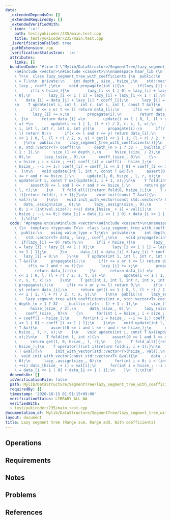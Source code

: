 ```yaml
---
data:
  _extendedDependsOn: []
  _extendedRequiredBy: []
  _extendedVerifiedWith:
  - icon: ':x:'
    path: test/yukicoder/235/main.test.cpp
    title: test/yukicoder/235/main.test.cpp
  _isVerificationFailed: true
  _pathExtension: cpp
  _verificationStatusIcon: ':x:'
  attributes:
    links: []
  bundledCode: "#line 2 \"Mylib/DataStructure/SegmentTree/lazy_segment_tree_with_coefficients.cpp\"\
    \n#include <vector>\n#include <cassert>\n\nnamespace haar_lib {\n  template <typename\
    \ T>\n  class lazy_segment_tree_with_coefficients {\n  public:\n    using value_type\
    \ = T;\n\n  private:\n    int depth_, size_, hsize_;\n    std::vector<T> data_,\
    \ lazy_, coeff_;\n\n    void propagate(int i){\n      if(lazy_[i] == 0) return;\n\
    \      if(i < hsize_){\n        lazy_[i << 1 | 0] = lazy_[i] + lazy_[i << 1 |\
    \ 0];\n        lazy_[i << 1 | 1] = lazy_[i] + lazy_[i << 1 | 1];\n      }\n  \
    \    data_[i] = data_[i] + lazy_[i] * coeff_[i];\n      lazy_[i] = 0;\n    }\n\
    \n    T update(int i, int l, int r, int s, int t, const T &x){\n      propagate(i);\n\
    \      if(r <= s or t <= l) return data_[i];\n      if(s <= l and r <= t){\n \
    \       lazy_[i] += x;\n        propagate(i);\n        return data_[i];\n    \
    \  }\n      return data_[i] =\n        update(i << 1 | 0, l, (l + r) / 2, s, t,\
    \ x) +\n        update(i << 1 | 1, (l + r) / 2, r, s, t, x);\n    }\n\n    T get(int\
    \ i, int l, int r, int x, int y){\n      propagate(i);\n      if(r <= x or y <=\
    \ l) return 0;\n      if(x <= l and r <= y) return data_[i];\n      return get(i\
    \ << 1 | 0, l, (l + r) / 2, x, y) + get(i << 1 | 1, (l + r) / 2, r, x, y);\n \
    \   }\n\n  public:\n    lazy_segment_tree_with_coefficients(){}\n    lazy_segment_tree_with_coefficients(int\
    \ n, std::vector<T> coeff):\n      depth_(n > 1 ? 32 - __builtin_clz(n - 1) +\
    \ 1 : 1),\n      size_(1 << depth_),\n      hsize_(size_ / 2),\n      data_(size_,\
    \ 0),\n      lazy_(size_, 0),\n      coeff_(size_, 0)\n    {\n      for(int i\
    \ = hsize_; i < size_; ++i) coeff_[i] = coeff[i - hsize_];\n      for(int i =\
    \ hsize_; --i >= 1;) coeff_[i] = coeff_[i << 1 | 0] + coeff_[i << 1 | 1];\n  \
    \  }\n\n    void update(int l, int r, const T &x){\n      assert(0 <= l and l\
    \ <= r and r <= hsize_);\n      update(1, 0, hsize_, l, r, x);\n    }\n    void\
    \ update(int i, const T &x){update(i, i + 1, x);}\n\n    T fold(int l, int r){\n\
    \      assert(0 <= l and l <= r and r <= hsize_);\n      return get(1, 0, hsize_,\
    \ l, r);\n    }\n    T fold_all(){return fold(0, hsize_);}\n    T operator[](int\
    \ i){return fold(i, i + 1);}\n\n    void init(const T &val){\n      init_with_vector(std::vector<T>(hsize_,\
    \ val));\n    }\n\n    void init_with_vector(const std::vector<T> &val){\n   \
    \   data_.assign(size_, 0);\n      lazy_.assign(size_, 0);\n      for(int i =\
    \ 0; i < (int)val.size(); ++i) data_[hsize_ + i] = val[i];\n      for(int i =\
    \ hsize_; --i >= 0;) data_[i] = data_[i << 1 | 0] + data_[i << 1 | 1];\n    }\n\
    \  };\n}\n"
  code: "#pragma once\n#include <vector>\n#include <cassert>\n\nnamespace haar_lib\
    \ {\n  template <typename T>\n  class lazy_segment_tree_with_coefficients {\n\
    \  public:\n    using value_type = T;\n\n  private:\n    int depth_, size_, hsize_;\n\
    \    std::vector<T> data_, lazy_, coeff_;\n\n    void propagate(int i){\n    \
    \  if(lazy_[i] == 0) return;\n      if(i < hsize_){\n        lazy_[i << 1 | 0]\
    \ = lazy_[i] + lazy_[i << 1 | 0];\n        lazy_[i << 1 | 1] = lazy_[i] + lazy_[i\
    \ << 1 | 1];\n      }\n      data_[i] = data_[i] + lazy_[i] * coeff_[i];\n   \
    \   lazy_[i] = 0;\n    }\n\n    T update(int i, int l, int r, int s, int t, const\
    \ T &x){\n      propagate(i);\n      if(r <= s or t <= l) return data_[i];\n \
    \     if(s <= l and r <= t){\n        lazy_[i] += x;\n        propagate(i);\n\
    \        return data_[i];\n      }\n      return data_[i] =\n        update(i\
    \ << 1 | 0, l, (l + r) / 2, s, t, x) +\n        update(i << 1 | 1, (l + r) / 2,\
    \ r, s, t, x);\n    }\n\n    T get(int i, int l, int r, int x, int y){\n     \
    \ propagate(i);\n      if(r <= x or y <= l) return 0;\n      if(x <= l and r <=\
    \ y) return data_[i];\n      return get(i << 1 | 0, l, (l + r) / 2, x, y) + get(i\
    \ << 1 | 1, (l + r) / 2, r, x, y);\n    }\n\n  public:\n    lazy_segment_tree_with_coefficients(){}\n\
    \    lazy_segment_tree_with_coefficients(int n, std::vector<T> coeff):\n     \
    \ depth_(n > 1 ? 32 - __builtin_clz(n - 1) + 1 : 1),\n      size_(1 << depth_),\n\
    \      hsize_(size_ / 2),\n      data_(size_, 0),\n      lazy_(size_, 0),\n  \
    \    coeff_(size_, 0)\n    {\n      for(int i = hsize_; i < size_; ++i) coeff_[i]\
    \ = coeff[i - hsize_];\n      for(int i = hsize_; --i >= 1;) coeff_[i] = coeff_[i\
    \ << 1 | 0] + coeff_[i << 1 | 1];\n    }\n\n    void update(int l, int r, const\
    \ T &x){\n      assert(0 <= l and l <= r and r <= hsize_);\n      update(1, 0,\
    \ hsize_, l, r, x);\n    }\n    void update(int i, const T &x){update(i, i + 1,\
    \ x);}\n\n    T fold(int l, int r){\n      assert(0 <= l and l <= r and r <= hsize_);\n\
    \      return get(1, 0, hsize_, l, r);\n    }\n    T fold_all(){return fold(0,\
    \ hsize_);}\n    T operator[](int i){return fold(i, i + 1);}\n\n    void init(const\
    \ T &val){\n      init_with_vector(std::vector<T>(hsize_, val));\n    }\n\n  \
    \  void init_with_vector(const std::vector<T> &val){\n      data_.assign(size_,\
    \ 0);\n      lazy_.assign(size_, 0);\n      for(int i = 0; i < (int)val.size();\
    \ ++i) data_[hsize_ + i] = val[i];\n      for(int i = hsize_; --i >= 0;) data_[i]\
    \ = data_[i << 1 | 0] + data_[i << 1 | 1];\n    }\n  };\n}\n"
  dependsOn: []
  isVerificationFile: false
  path: Mylib/DataStructure/SegmentTree/lazy_segment_tree_with_coefficients.cpp
  requiredBy: []
  timestamp: '2020-10-15 01:51:15+09:00'
  verificationStatus: LIBRARY_ALL_WA
  verifiedWith:
  - test/yukicoder/235/main.test.cpp
documentation_of: Mylib/DataStructure/SegmentTree/lazy_segment_tree_with_coefficients.cpp
layout: document
title: Lazy segment tree (Range sum, Range add, With coefficients)
---
```


## Operations

## Requirements

## Notes

## Problems

## References
